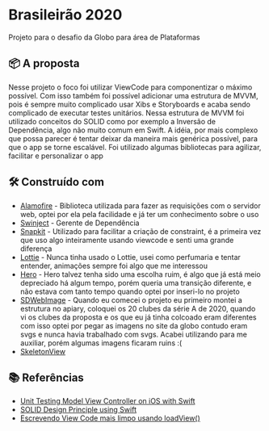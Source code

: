 # Brasileirão 2020
Projeto para o desafio da Globo para área de Plataformas 

## 📦 A proposta
Nesse projeto o foco foi utilizar ViewCode para componentizar o máximo possível. 
Com isso também foi possível adicionar uma estrutura de MVVM, pois é sempre muito complicado usar Xibs e Storyboards e acaba sendo complicado de executar testes unitários.
Nessa estrutura de MVVM foi utilizado conceitos do SOLID como por exemplo a Inversão de Dependência, algo não muito comum em Swift. A idéia, por mais complexo
que possa parecer é tentar deixar da maneira mais genérica possível, para que o app se torne escalável.
Foi utilizado algumas bibliotecas para agilizar, facilitar e personalizar o app

## 🛠️ Construído com

* [Alamofire](https://github.com/Alamofire/Alamofire) - Biblioteca utilizada para fazer as requisições com o servidor web, optei por ela pela facilidade e já ter um conhecimento sobre o uso
* [Swinject](https://github.com/Swinject/Swinject) - Gerente de Dependência
* [Snapkit](https://github.com/SnapKit/SnapKit) - Utilizado para facilitar a criação de constraint, é a primeira vez que uso algo inteiramente usando viewcode e senti uma grande diferença
* [Lottie](https://airbnb.io/lottie/#/) - Nunca tinha usado o Lottie, usei como perfumaria e tentar entender, animações sempre foi algo que me interessou
* [Hero](https://github.com/HeroTransitions/Hero) - Hero talvez tenha sido uma escolha ruim, é algo que já está meio depreciado há algum tempo, porém queria uma transição diferente, e não estava com tanto tempo quando optei por inseri-lo no projeto 
* [SDWebImage](https://github.com/SDWebImage/SDWebImage) - Quando eu comecei o projeto eu primeiro montei a estrutura no apiary, coloquei os 20 clubes da série A de 2020, quando vi os clubes da proposta e os que eu já tinha colcoado eram diferentes com isso optei por pegar as imagens no site da globo
contudo eram svgs e nunca havia trabalhado com svgs. Acabei utilizando para me auxiliar, porém algumas imagens ficaram ruins :(
* [SkeletonView](https://github.com/Juanpe/SkeletonView)

## 📚 Referências

* [Unit Testing Model View Controller on iOS with Swift](https://medium.com/@ali.aga_2866/unit-testing-model-view-controller-on-ios-with-swift-c010c132292d)
* [SOLID Design Principle using Swift](https://medium.com/ios-expert-series-or-interview-series/solid-design-principle-using-swift-34bb1731cfb3)
* [Escrevendo View Code mais limpo usando loadView()](https://movile.blog/escrevendo-view-code-mais-limpo-usando-loadview/)





